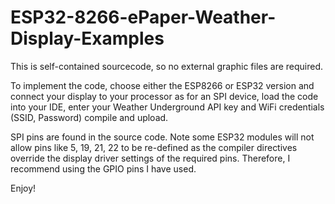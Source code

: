 # ESP32-8266-ePaper-Weather-Display-Examples

This is self-contained sourcecode, so no external graphic files are required.

To implement the code, choose either the ESP8266 or ESP32 version and connect your display to your processor as for an SPI  device, load the code into your IDE, enter your Weather Underground API key and WiFi credentials (SSID, Password) compile and upload.

SPI pins are found in the source code. Note some ESP32 modules will not allow pins like 5, 19, 21, 22 to be re-defined as the compiler directives override the display driver settings of the required pins. Therefore, I recommend using the GPIO pins I have used. 

Enjoy!
